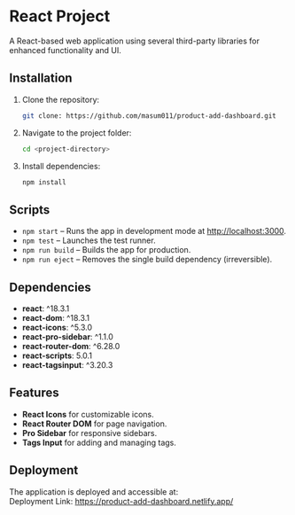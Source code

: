 # React Project

A React-based web application using several third-party libraries for enhanced functionality and UI.

## Installation

1. Clone the repository:
    ```bash
    git clone: https://github.com/masum011/product-add-dashboard.git
    ```
2. Navigate to the project folder:
    ```bash
    cd <project-directory>
    ```
3. Install dependencies:
    ```bash
    npm install
    ```

## Scripts

- `npm start` – Runs the app in development mode at [http://localhost:3000](http://localhost:3000).
- `npm test` – Launches the test runner.
- `npm run build` – Builds the app for production.
- `npm run eject` – Removes the single build dependency (irreversible).

## Dependencies

- **react**: ^18.3.1  
- **react-dom**: ^18.3.1  
- **react-icons**: ^5.3.0  
- **react-pro-sidebar**: ^1.1.0  
- **react-router-dom**: ^6.28.0  
- **react-scripts**: 5.0.1  
- **react-tagsinput**: ^3.20.3  

## Features

- **React Icons** for customizable icons.
- **React Router DOM** for page navigation.
- **Pro Sidebar** for responsive sidebars.
- **Tags Input** for adding and managing tags.

## Deployment

The application is deployed and accessible at:  
Deployment Link:  https://product-add-dashboard.netlify.app/

